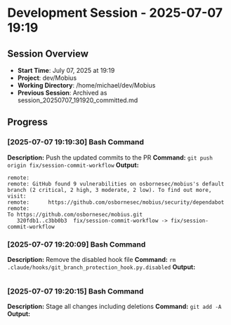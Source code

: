 # Development Session - 2025-07-07 19:19

## Session Overview
- **Start Time**: July 07, 2025 at 19:19
- **Project**: dev/Mobius  
- **Working Directory**: /home/michael/dev/Mobius
- **Previous Session**: Archived as session_20250707_191920_committed.md

## Progress

### [2025-07-07 19:19:30] Bash Command

**Description:** Push the updated commits to the PR
**Command:** `git push origin fix/session-commit-workflow`
**Output:**
```
remote: 
remote: GitHub found 9 vulnerabilities on osbornesec/mobius's default branch (2 critical, 2 high, 3 moderate, 2 low). To find out more, visit:        
remote:      https://github.com/osbornesec/mobius/security/dependabot        
remote: 
To https://github.com/osbornesec/mobius.git
   320fdb1..c3bb0b3  fix/session-commit-workflow -> fix/session-commit-workflow
```

### [2025-07-07 19:20:09] Bash Command

**Description:** Remove the disabled hook file
**Command:** `rm .claude/hooks/git_branch_protection_hook.py.disabled`
**Output:**
```

```

### [2025-07-07 19:20:15] Bash Command

**Description:** Stage all changes including deletions
**Command:** `git add -A`
**Output:**
```

```
